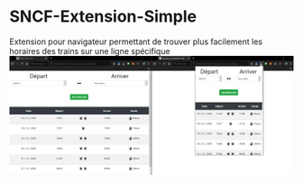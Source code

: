 SNCF-Extension-Simple 
========
Extension pour navigateur permettant de trouver plus facilement les horaires des trains sur une ligne spécifique
![Alt text](icons/Screenshots-1.png?raw=true "Capture d'écran de l'extension")